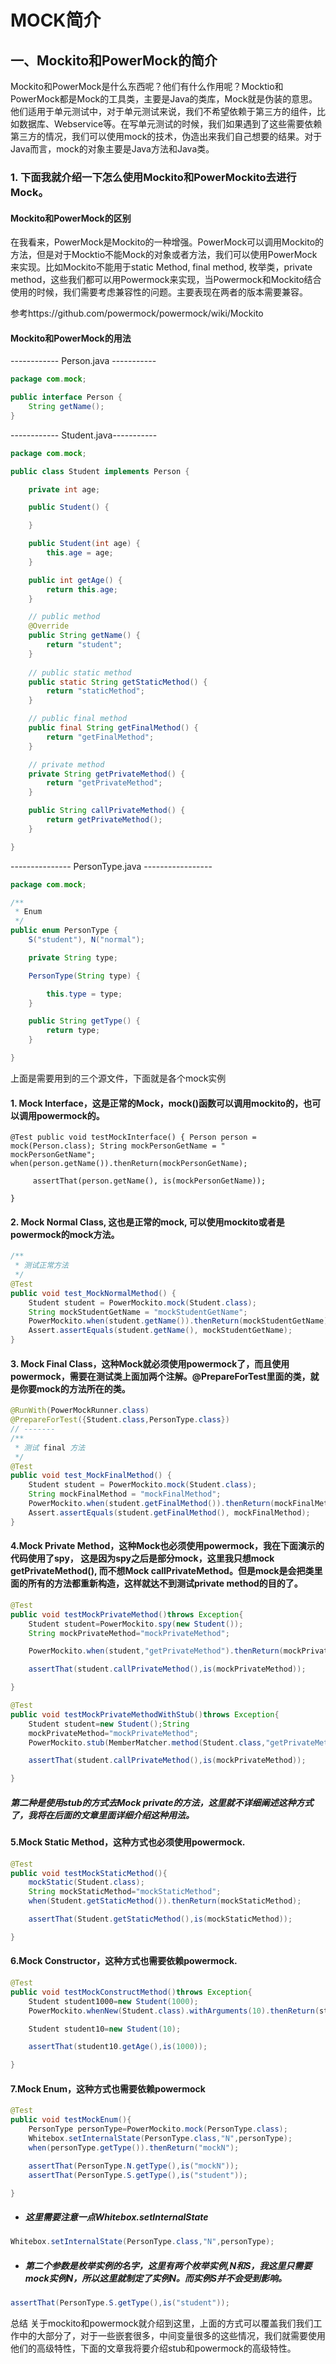 # MOCK简介

## 一、Mockito和PowerMock的简介

Mockito和PowerMock是什么东西呢？他们有什么作用呢？Mocktio和PowerMock都是Mock的工具类，主要是Java的类库，Mock就是伪装的意思。他们适用于单元测试中，对于单元测试来说，我们不希望依赖于第三方的组件，比如数据库、Webservice等。在写单元测试的时候，我们如果遇到了这些需要依赖第三方的情况，我们可以使用mock的技术，伪造出来我们自己想要的结果。对于Java而言，mock的对象主要是Java方法和Java类。

### 1. 下面我就介绍一下怎么使用Mockito和PowerMockito去进行Mock。

#### Mockito和PowerMock的区别

在我看来，PowerMock是Mockito的一种增强。PowerMock可以调用Mockito的方法，但是对于Mocktio不能Mock的对象或者方法，我们可以使用PowerMock来实现。比如Mockito不能用于static Method, final method, 枚举类，private method，这些我们都可以用Powermock来实现，当Powermock和Mockito结合使用的时候，我们需要考虑兼容性的问题。主要表现在两者的版本需要兼容。

参考https://github.com/powermock/powermock/wiki/Mockito

#### Mockito和PowerMock的用法

------------ Person.java -----------

```java
package com.mock;

public interface Person {
    String getName();
}
```

------------ Student.java-----------

```java
package com.mock;

public class Student implements Person {

    private int age;

    public Student() {

    }

    public Student(int age) {
        this.age = age;
    }

    public int getAge() {
        return this.age;
    }

    // public method
    @Override
    public String getName() {
        return "student";
    }
    
    // public static method
    public static String getStaticMethod() {
        return "staticMethod";
    }

    // public final method
    public final String getFinalMethod() {
        return "getFinalMethod";
    }

    // private method
    private String getPrivateMethod() {
        return "getPrivateMethod";
    }

    public String callPrivateMethod() {
        return getPrivateMethod();
    }

}
```

--------------- PersonType.java -----------------

```java
package com.mock;

/**
 * Enum
 */
public enum PersonType {
    S("student"), N("normal");

    private String type;

    PersonType(String type) {

        this.type = type;
    }

    public String getType() {
        return type;
    }

}
```

上面是需要用到的三个源文件，下面就是各个mock实例

#### 1. Mock Interface，这是正常的Mock，mock()函数可以调用mockito的，也可以调用powermock的。

```
@Test public void testMockInterface() { Person person = mock(Person.class); String mockPersonGetName = "
mockPersonGetName"; when(person.getName()).thenReturn(mockPersonGetName);

     assertThat(person.getName(), is(mockPersonGetName));

}
```

#### 2. Mock Normal Class, 这也是正常的mock, 可以使用mockito或者是powermock的mock方法。

```java
/**
 * 测试正常方法
 */
@Test
public void test_MockNormalMethod() {
    Student student = PowerMockito.mock(Student.class);
    String mockStudentGetName = "mockStudentGetName";
    PowerMockito.when(student.getName()).thenReturn(mockStudentGetName);
    Assert.assertEquals(student.getName(), mockStudentGetName);
}
```

#### 3. Mock Final Class，这种Mock就必须使用powermock了，而且使用powermock，需要在测试类上面加两个注解。@PrepareForTest里面的类，就是你要mock的方法所在的类。

```java
@RunWith(PowerMockRunner.class)
@PrepareForTest({Student.class,PersonType.class})
// ------- 
/**
 * 测试 final 方法
 */
@Test
public void test_MockFinalMethod() {
    Student student = PowerMockito.mock(Student.class);
    String mockFinalMethod = "mockFinalMethod";
    PowerMockito.when(student.getFinalMethod()).thenReturn(mockFinalMethod);
    Assert.assertEquals(student.getFinalMethod(), mockFinalMethod);
}
```

#### 4.Mock Private Method，这种Mock也必须使用powermock，我在下面演示的代码使用了spy， 这是因为spy之后是部分mock，这里我只想mock getPrivateMethod(), 而不想Mock callPrivateMethod。但是mock是会把类里面的所有的方法都重新构造，这样就达不到测试private method的目的了。

```java
@Test 
public void testMockPrivateMethod()throws Exception{
    Student student=PowerMockito.spy(new Student());
    String mockPrivateMethod="mockPrivateMethod";

    PowerMockito.when(student,"getPrivateMethod").thenReturn(mockPrivateMethod);

    assertThat(student.callPrivateMethod(),is(mockPrivateMethod));

}

@Test 
public void testMockPrivateMethodWithStub()throws Exception{
    Student student=new Student();String
    mockPrivateMethod="mockPrivateMethod";
    PowerMockito.stub(MemberMatcher.method(Student.class,"getPrivateMethod")).toReturn(mockPrivateMethod);

    assertThat(student.callPrivateMethod(),is(mockPrivateMethod));

}
```

##### 第二种是使用stub的方式去Mock private的方法，这里就不详细阐述这种方式了，我将在后面的文章里面详细介绍这种用法。 

#### 5.Mock Static Method，这种方式也必须使用powermock.

```java
@Test
public void testMockStaticMethod(){
    mockStatic(Student.class);
    String mockStaticMethod="mockStaticMethod";
    when(Student.getStaticMethod()).thenReturn(mockStaticMethod);

    assertThat(Student.getStaticMethod(),is(mockStaticMethod));

}
```

#### 6.Mock Constructor，这种方式也需要依赖powermock.

```java
@Test 
public void testMockConstructMethod()throws Exception{
    Student student1000=new Student(1000);
    PowerMockito.whenNew(Student.class).withArguments(10).thenReturn(student1000);

    Student student10=new Student(10);

    assertThat(student10.getAge(),is(1000));

}
```

#### 7.Mock Enum，这种方式也需要依赖powermock

```java
@Test
public void testMockEnum(){
    PersonType personType=PowerMockito.mock(PersonType.class);
   	Whitebox.setInternalState(PersonType.class,"N",personType);
    when(personType.getType()).thenReturn("mockN");

	assertThat(PersonType.N.getType(),is("mockN"));
    assertThat(PersonType.S.getType(),is("student"));

}
```

- ##### 这里需要注意一点Whitebox.setInternalState

```java
Whitebox.setInternalState(PersonType.class,"N",personType);
```

- ##### 第二个参数是枚举实例的名字，这里有两个枚举实例,N和S，我这里只需要mock实例N，所以这里就制定了实例N。而实例S并不会受到影响。


```java
assertThat(PersonType.S.getType(),is("student"));
```

总结 关于mockito和powermock就介绍到这里，上面的方式可以覆盖我们我们工作中的大部分了，对于一些嵌套很多，中间变量很多的这些情况，我们就需要使用他们的高级特性，下面的文章我将要介绍stub和powermock的高级特性。
